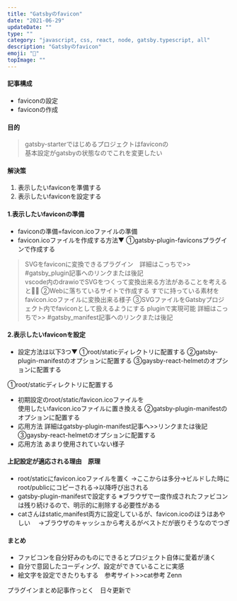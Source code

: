 ```yaml
---
title: "Gatsbyのfavicon"
date: "2021-06-29"
updateDate: ""
type: ""
category: "javascript, css, react, node, gatsby.typescript, all"
description: "Gatsbyのfavicon"
emoji: "🍃"
topImage: ""
---
```


#### 記事構成

- faviconの設定
- faviconの作成

#### 目的

> gatsby-starterではじめるプロジェクトはfaviconの  
> 基本設定がgatsbyの状態なのでこれを変更したい

#### 解決策

1. 表示したいfaviconを準備する
2. 表示したいfaviconを設定する

#### 1.表示したいfaviconの準備
- faviconの準備=favicon.icoファイルの準備
- favicon.icoファイルを作成する方法▼
①gatsby-plugin-faviconsプラグインで作成する  
> SVGをfaviconに変換できるプラグイン　詳細はこっちで>> #gatsby_plugin記事へのリンクまたは後記  
> vscode内のdrawioでSVGをつくって変換出来る方法があることを考えると🙆‍♂️ 
②Webに落ちているサイトで作成する
> すでに持っている素材をfavicon.icoファイルに変換出来る様子
③SVGファイルをGatsbyプロジェクト内でfaviconとして扱えるようにする
> pluginで実現可能 詳細はこっちで>> #gatsby_manifest記事へのリンクまたは後記

#### 2.表示したいfaviconを設定
- 設定方法は以下3つ▼
①root/staticディレクトリに配置する
②gatsby-plugin-manifestのオプションに配置する
③gaysby-react-helmetのオプションに配置する

①root/staticディレクトリに配置する
- 初期設定のroot/static/favicon.icoファイルを  
  使用したいfavicon.icoファイルに置き換える 
②gatsby-plugin-manifestのオプションに配置する
- 応用方法 詳細はgatsby-plugin-manifest記事へ>>リンクまたは後記
③gaysby-react-helmetのオプションに配置する
- 応用方法 あまり使用されていない様子

#### 上記設定が適応される理由　原理
- root/staticにfavicon.icoファイルを置く
  →ここからは多分→ビルドした時にroot/publicにコピーされる→以降呼び出される
- gatsby-plugin-manifestで設定する
※ブラウザで一度作成されたファビコンは残り続けるので、明示的に削除する必要性がある
- catさんはstatic,manifest両方に設定しているが、favicon.icoのほうはあやしい
　→ブラウザのキャッシュから考えるがベストだが嵌りそうなのでつぎ

#### まとめ
- ファビコンを自分好みのものにできるとプロジェクト自体に愛着が湧く
- 自分で意図したコーディング、設定ができていることに実感
- 絵文字を設定できたりもする　参考サイト>>cat参考 Zenn

プラグインまとめ記事作っとく　日々更新で



